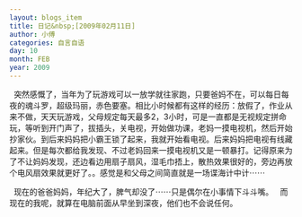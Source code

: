 ```yaml
---
layout: blogs_item
title: 日记&nbsp;[2009年02月11日]
author: 小傅
categories: 自言自语
day: 10
month: FEB
year: 2009
---
```




&nbsp;
突然感慨了，当年为了玩游戏可以一放学就往家跑，只要爸妈不在，可以每日每夜的魂斗罗，超级玛丽，赤色要塞。相比小时候都有这样的经历：放假了，作业从来不做，天天玩游戏，父母规定每天最多2，3小时，可是一直都是无视规定拼命玩，等听到开门声了，拔插头，关电视，开始做功课，老妈一摸电视机，然后开始抄家伙。到后来妈妈把小霸王锁了起来，我就开始看电视。后来妈妈把电视有线藏起来。但是每次都给我发现、不过老妈回来一摸电视机又是一顿暴打。记得原来为了不让妈妈发现，还边看边用扇子扇风，湿毛巾捂上，散热效果很好的，旁边再放个电风扇效果就更好了。。感觉是和父母之间简直就是一场谍海计中计⋯⋯

&nbsp; 现在的爸爸妈妈，年纪大了，脾气却没了⋯⋯只是偶尔在小事情下斗斗嘴。
&nbsp;
而现在的我呢，就算在电脑前面从早坐到深夜，他们也不会说任何。



